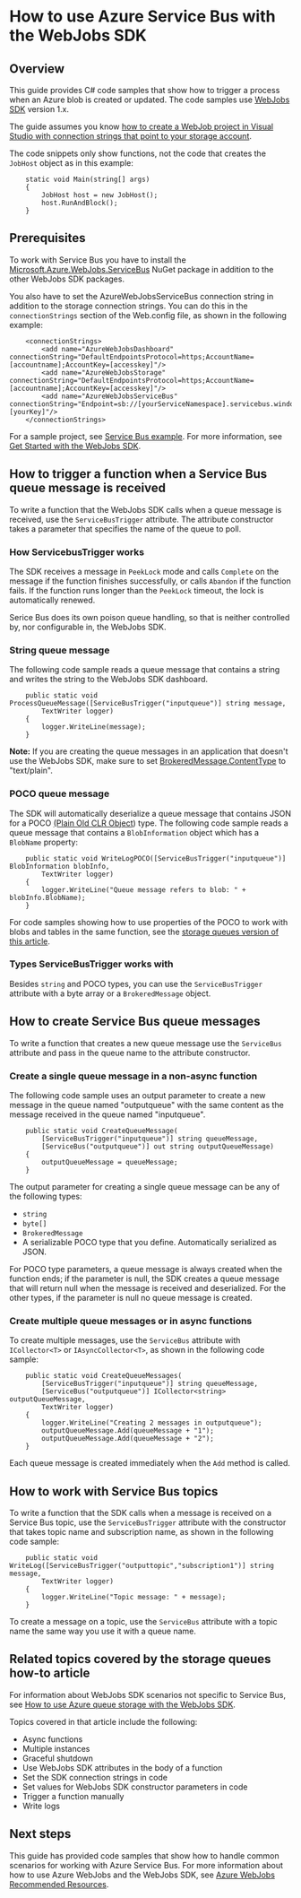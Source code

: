 <properties 
	pageTitle="How to use Azure Service Bus with the WebJobs SDK" 
	description="Learn how to use Azure Service Bus queues and topics with the WebJobs SDK." 
	services="app-service\web, service-bus" 
	documentationCenter=".net" 
	authors="tdykstra" 
	manager="wpickett" 
	editor="jimbe"/>

<tags 
	ms.service="app-service-web" 
	ms.workload="web" 
	ms.tgt_pltfrm="na" 
	ms.devlang="dotnet" 
	ms.topic="article" 
	ms.date="06/29/2015" 
	ms.author="tdykstra"/>

# How to use Azure Service Bus with the WebJobs SDK

## Overview

This guide provides C# code samples that show how to trigger a process when an Azure blob is created or updated. The code samples use [WebJobs SDK](websites-dotnet-webjobs-sdk.md) version 1.x.

The guide assumes you know [how to create a WebJob project in Visual Studio with connection strings that point to your storage account](websites-dotnet-webjobs-sdk-get-started.md).

The code snippets only show functions, not the code that creates the `JobHost` object as in this example:

		static void Main(string[] args)
		{
		    JobHost host = new JobHost();
		    host.RunAndBlock();
		}
		
## <a id="prerequisites"></a> Prerequisites

To work with Service Bus you have to install the [Microsoft.Azure.WebJobs.ServiceBus](https://www.nuget.org/packages/Microsoft.Azure.WebJobs.ServiceBus/) NuGet package in addition to the other WebJobs SDK packages. 

You also have to set the AzureWebJobsServiceBus connection string in addition to the storage connection strings.  You can do this in the `connectionStrings` section of the Web.config file, as shown in the following example:

		<connectionStrings>
		    <add name="AzureWebJobsDashboard" connectionString="DefaultEndpointsProtocol=https;AccountName=[accountname];AccountKey=[accesskey]"/>
		    <add name="AzureWebJobsStorage" connectionString="DefaultEndpointsProtocol=https;AccountName=[accountname];AccountKey=[accesskey]"/>
		    <add name="AzureWebJobsServiceBus" connectionString="Endpoint=sb://[yourServiceNamespace].servicebus.windows.net/;SharedAccessKeyName=RootManageSharedAccessKey;SharedAccessKey=[yourKey]"/>
		</connectionStrings>

For a sample project, see [Service Bus example](https://github.com/Azure/azure-webjobs-sdk-samples/tree/master/BasicSamples/ServiceBus). For more information, see [Get Started with the WebJobs SDK](websites-dotnet-webjobs-sdk-get-started.md).

## <a id="trigger"></a> How to trigger a function when a Service Bus queue message is received

To write a function that the WebJobs SDK calls when a queue message is received, use the `ServiceBusTrigger` attribute. The attribute constructor takes a parameter that specifies the name of the queue to poll.

### How ServicebusTrigger works

The SDK receives a message in `PeekLock` mode and calls `Complete` on the message if the function finishes successfully, or calls `Abandon` if the function fails. If the function runs longer than the `PeekLock` timeout, the lock is automatically renewed.

Serice Bus does its own poison queue handling, so that is neither controlled by, nor configurable in, the WebJobs SDK. 

### String queue message

The following code sample reads a queue message that contains a string and writes the string to the WebJobs SDK dashboard.

		public static void ProcessQueueMessage([ServiceBusTrigger("inputqueue")] string message, 
		    TextWriter logger)
		{
		    logger.WriteLine(message);
		}

**Note:** If you are creating the queue messages in an application that doesn't use the WebJobs SDK, make sure to set [BrokeredMessage.ContentType](http://msdn.microsoft.com/library/microsoft.servicebus.messaging.brokeredmessage.contenttype.aspx) to "text/plain".

### POCO queue message

The SDK will automatically deserialize a queue message that contains JSON for a POCO [(Plain Old CLR Object](http://en.wikipedia.org/wiki/Plain_Old_CLR_Object)) type. The following code sample reads a queue message that contains a `BlobInformation` object which has a `BlobName` property:

		public static void WriteLogPOCO([ServiceBusTrigger("inputqueue")] BlobInformation blobInfo,
		    TextWriter logger)
		{
		    logger.WriteLine("Queue message refers to blob: " + blobInfo.BlobName);
		}

For code samples showing how to use properties of the POCO to work with blobs and tables in the same function, see the [storage queues version of this article](websites-dotnet-webjobs-sdk-storage-queues-how-to.md#pocoblobs).

### Types ServiceBusTrigger works with

Besides `string` and POCO  types, you can use the `ServiceBusTrigger` attribute with a byte array or a `BrokeredMessage` object.

## <a id="create"></a> How to create Service Bus queue messages

To write a function that creates a new queue message use the `ServiceBus` attribute and pass in the queue name to the attribute constructor. 


### Create a single queue message in a non-async function

The following code sample uses an output parameter to create a new message in the queue named "outputqueue" with the same content as the message received in the queue named "inputqueue".

		public static void CreateQueueMessage(
		    [ServiceBusTrigger("inputqueue")] string queueMessage,
		    [ServiceBus("outputqueue")] out string outputQueueMessage)
		{
		    outputQueueMessage = queueMessage;
		}

The output parameter for creating a single queue message can be any of the following types:

* `string`
* `byte[]`
* `BrokeredMessage`
* A serializable POCO type that you define. Automatically serialized as JSON.

For POCO type parameters, a queue message is always created when the function ends; if the parameter is null, the SDK creates a queue message that will return null when the message is received and deserialized. For the other types, if the parameter is null no queue message is created.

### Create multiple queue messages or in async functions

To create multiple messages, use  the `ServiceBus` attribute with `ICollector<T>` or `IAsyncCollector<T>`, as shown in the following code sample:

		public static void CreateQueueMessages(
		    [ServiceBusTrigger("inputqueue")] string queueMessage,
		    [ServiceBus("outputqueue")] ICollector<string> outputQueueMessage,
		    TextWriter logger)
		{
		    logger.WriteLine("Creating 2 messages in outputqueue");
		    outputQueueMessage.Add(queueMessage + "1");
		    outputQueueMessage.Add(queueMessage + "2");
		}

Each queue message is created immediately when the `Add` method is called.

## <a id="topics"></a>How to work with Service Bus topics

To write a function that the SDK calls when a message is received on a Service Bus topic, use the `ServiceBusTrigger` attribute with the constructor that takes topic name and subscription name, as shown in the following code sample:

		public static void WriteLog([ServiceBusTrigger("outputtopic","subscription1")] string message,
		    TextWriter logger)
		{
		    logger.WriteLine("Topic message: " + message);
		}

To create a message on a topic, use the `ServiceBus` attribute with a topic name the same way you use it with a queue name.

## <a id="queues"></a>Related topics covered by the storage queues how-to article

For information about WebJobs SDK scenarios not specific to Service Bus, see [How to use Azure queue storage with the WebJobs SDK](websites-dotnet-webjobs-sdk-storage-queues-how-to.md). 

Topics covered in that article include the following:

* Async functions
* Multiple instances
* Graceful shutdown
* Use WebJobs SDK attributes in the body of a function
* Set the SDK connection strings in code
* Set values for WebJobs SDK constructor parameters in code
* Trigger a function manually
* Write logs

## <a id="nextsteps"></a> Next steps

This guide has provided code samples that show how to handle common scenarios for working with Azure Service Bus. For more information about how to use Azure WebJobs and the WebJobs SDK, see [Azure WebJobs Recommended Resources](http://go.microsoft.com/fwlink/?linkid=390226).
 